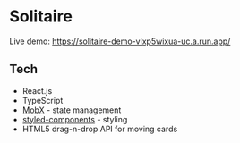 # Solitaire

Live demo: https://solitaire-demo-vlxp5wixua-uc.a.run.app/

## Tech

- React.js
- TypeScript
- [MobX](https://mobx.js.org/) - state management
- [styled-components](https://github.com/styled-components/styled-components) - styling
- HTML5 drag-n-drop API for moving cards